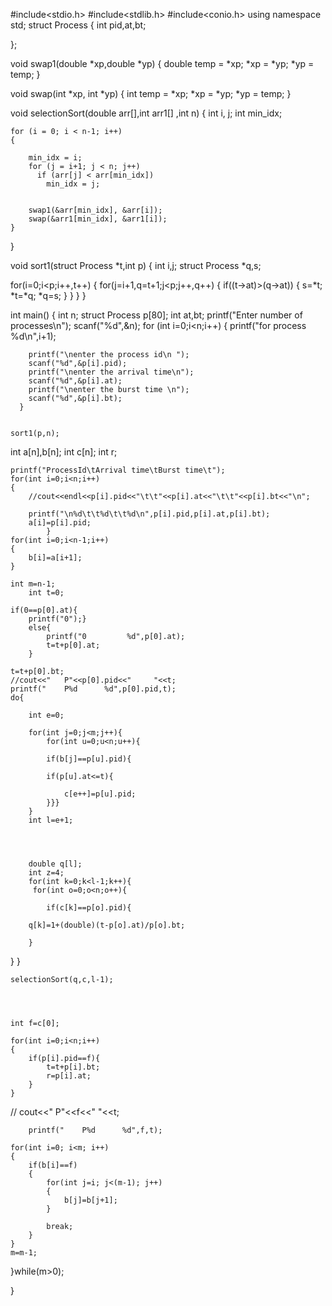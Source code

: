 #include<stdio.h>
#include<stdlib.h>
#include<conio.h>
using namespace std;
struct Process
{
    int pid,at,bt; 
    
    
};



void swap1(double *xp,double *yp)
{
    double temp = *xp;
    *xp = *yp;
    *yp = temp;
}

 
void swap(int *xp, int *yp)
{
    int temp = *xp;
    *xp = *yp;
    *yp = temp;
}
 
void selectionSort(double arr[],int arr1[] ,int n)
{
    int i, j;
	int min_idx;
 
   
    for (i = 0; i < n-1; i++)
    {
    
        min_idx = i;
        for (j = i+1; j < n; j++)
          if (arr[j] < arr[min_idx])
            min_idx = j;
 
      
        swap1(&arr[min_idx], &arr[i]);
        swap(&arr1[min_idx], &arr1[i]);
    }
}

 void sort1(struct Process *t,int p)
{
int i,j;
struct Process *q,s;

for(i=0;i<p;i++,t++)
{
for(j=i+1,q=t+1;j<p;j++,q++)
{
 if((t->at)>(q->at))
 {
 s=*t;
 *t=*q;
 *q=s;
 }
 }
}
}



int main()
{
    int n;
    struct Process p[80];
    int at,bt;
    printf("Enter number of processes\n");
    scanf("%d",&n);
    for (int i=0;i<n;i++)
      {
        printf("for process  %d\n",i+1);
        
        printf("\nenter the process id\n ");
        scanf("%d",&p[i].pid);
        printf("\nenter the arrival time\n");
        scanf("%d",&p[i].at);
        printf("\nenter the burst time \n");
        scanf("%d",&p[i].bt);
      } 


    sort1(p,n);

 int a[n],b[n];
 int c[n];
 int r;

    printf("ProcessId\tArrival time\tBurst time\t");
    for(int i=0;i<n;i++)
    {
        //cout<<endl<<p[i].pid<<"\t\t"<<p[i].at<<"\t\t"<<p[i].bt<<"\n";
        
        printf("\n%d\t\t%d\t\t%d\n",p[i].pid,p[i].at,p[i].bt);
        a[i]=p[i].pid;
            }
    for(int i=0;i<n-1;i++)
    {
    	b[i]=a[i+1];
    }
  
    int m=n-1;
    	int t=0;

    if(0==p[0].at){ 
    	printf("0");}
    	else{
    		printf("0         %d",p[0].at);
    		t=t+p[0].at;
		}
	
	t=t+p[0].bt;
	//cout<<"   P"<<p[0].pid<<"     "<<t;
	printf("    P%d      %d",p[0].pid,t);
    do{
	
    	int e=0;

    	for(int j=0;j<m;j++){
    		for(int u=0;u<n;u++){
			
    		if(b[j]==p[u].pid){
			
    		if(p[u].at<=t){
    		
    			c[e++]=p[u].pid;
			}}}
		}
		int l=e+1;
	
	
	
		
		double q[l];
		int z=4;
		for(int k=0;k<l-1;k++){
		 for(int o=0;o<n;o++){
	
			if(c[k]==p[o].pid){
		
		q[k]=1+(double)(t-p[o].at)/p[o].bt;
		
		}
}
}

	selectionSort(q,c,l-1);
	
	
	 
	 
    int f=c[0];

    for(int i=0;i<n;i++)
    {
    	if(p[i].pid==f){
    		t=t+p[i].bt;
    		r=p[i].at;
		}
	}
    
    
  
   // cout<<"    P"<<f<<"   "<<t;

		printf("    P%d      %d",f,t);
	
	for(int i=0; i<m; i++)
	{
		if(b[i]==f)
		{
			for(int j=i; j<(m-1); j++)
			{
				b[j]=b[j+1];
			}
			
			break;
		}
	}
	m=m-1;


}while(m>0);

}
	
    
    
    
    
